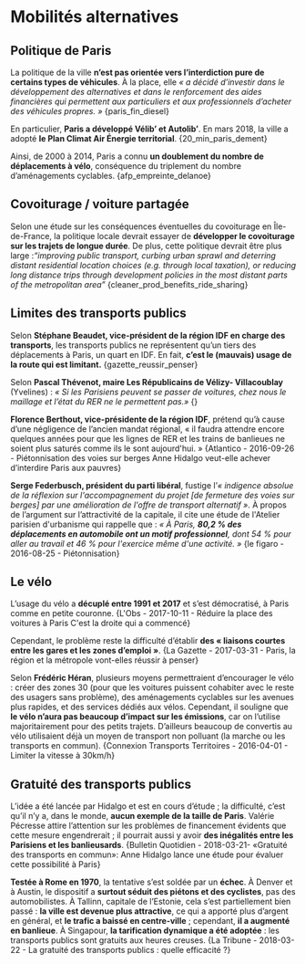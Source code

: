# Mobilités alternatives 
 
## Politique de Paris 
 
La politique de la ville **n’est pas orientée vers l’interdiction 
pure de certains types de véhicules**. À la place, elle *« a décidé 
d’investir dans le développement des alternatives et dans le 
renforcement des aides financières qui permettent aux particuliers et 
aux professionnels d’acheter des véhicules propres. »* 
{paris_fin_diesel} 
 
En particulier, **Paris a développé Vélib’ et Autolib’**. En mars 
2018, la ville a adopté **le Plan Climat Air Énergie territorial**. 
{20_min_paris_dement} 
 
Ainsi, de 2000 à 2014, Paris a connu **un doublement du nombre de 
déplacements à vélo**, conséquence du triplement du nombre 
d’aménagements cyclables. {afp_empreinte_delanoe} 
 
## Covoiturage / voiture partagée 
 
Selon une étude sur les conséquences éventuelles du covoiturage 
en Île-de-France, la politique locale devrait essayer de **développer 
le covoiturage sur les trajets de longue durée**. De plus, cette 
politique devrait être plus large :*“improving public transport, 
curbing urban sprawl and deterring distant residential location choices 
(e.g. through local taxation), or reducing long distance trips through 
development policies in the most distant parts of the metropolitan 
area”* {cleaner_prod_benefits_ride_sharing} 
 
## Limites des transports publics 
Selon **Stéphane Beaudet, vice-président de la région IDF en 
charge des transports**, les transports publics ne représentent qu’un 
tiers des déplacements à Paris, un quart en IDF. En fait, **c’est le 
(mauvais) usage de la route qui est limitant.** 
{gazette_reussir_penser} 
 
Selon **Pascal Thévenot, maire Les Républicains de Vélizy-
Villacoublay** (Yvelines) : *« Si les Parisiens peuvent se passer de 
voitures, chez nous le maillage et l’état du RER ne le permettent 
pas.»* {} 
 
**Florence Berthout, vice-présidente de la région IDF**, prétend 
qu’à cause d’une négligence de l’ancien mandat régional, « il faudra 
attendre encore quelques années pour que les lignes de RER et les 
trains de banlieues ne soient plus saturés comme ils le sont 
aujourd'hui. » {Atlantico - 2016-09-26 - Piétonnisation des voies sur 
berges Anne Hidalgo veut-elle achever d’interdire Paris aux pauvres} 
 
**Serge Federbusch, président du parti libéral**, fustige l’*« 
indigence absolue de la réflexion sur l'accompagnement du projet [de 
fermeture des voies sur berges] par une amélioration de l'offre de 
transport alternatif »*. À propos de l’argument sur l’attractivité de 
la capitale, il cite une étude de l'Atelier parisien d'urbanisme qui 
rappelle que : *« À Paris, **80,2 % des déplacements en automobile ont 
un motif professionnel**, dont 54 % pour aller au travail et 46 % pour 
l'exercice même d'une activité. »* {le figaro - 2016-08-25 - 
Piétonnisation} 
 
## Le vélo 
L’usage du vélo a **décuplé entre 1991 et 2017** et s’est 
démocratisé, à Paris comme en petite couronne. {L'Obs - 2017-10-11 - 
Réduire la place des voitures à Paris C'est la droite qui a commencé} 
 
Cependant, le problème reste la difficulté d’établir **des « 
liaisons courtes entre les gares et les zones d’emploi »**. {La Gazette - 2017-03-31 - Paris, la région et la métropole vont-elles réussir à 
penser} 
 
Selon **Frédéric Héran**, plusieurs moyens permettraient 
d’encourager le vélo : créer des zones 30 (pour que les voitures 
puissent cohabiter avec le reste des usagers sans problème), des 
aménagements cyclables sur les avenues plus rapides, et des services 
dédiés aux vélos. Cependant, il souligne que **le vélo n’aura pas 
beaucoup d’impact sur les émissions**, car on l’utilise majoritairement 
pour des petits trajets. D’ailleurs beaucoup de convertis au vélo 
utilisaient déjà un moyen de transport non polluant (la marche ou les 
transports en commun). {Connexion Transports Territoires - 2016-04-01 - 
Limiter la vitesse à 30km/h} 
 
## Gratuité des transports publics 
 
L’idée a été lancée par Hidalgo et est en cours d’étude ; la 
difficulté, c’est qu’il n’y a, dans le monde, **aucun exemple de la 
taille de Paris**. 
	Valérie Pécresse attire l’attention sur les problèmes de 
financement évidents que cette mesure engendrerait ; il pourrait aussi 
y avoir **des inégalités entre les Parisiens et les banlieusards**. 
{Bulletin Quotidien - 2018-03-21- «Gratuité des transports en commun»: 
Anne Hidalgo lance une étude pour évaluer cette possibilité à Paris} 
 
**Testée à Rome en 1970**, la tentative s’est soldée par un 
**échec**. 
	À Denver et à Austin, le dispositif a **surtout séduit des 
piétons et des cyclistes**, pas des automobilistes. 
	À Tallinn, capitale de l’Estonie, cela s’est partiellement bien 
passé : **la ville est devenue plus attractive**, ce qui a apporté plus 
d’argent en général, et **le trafic a baissé en centre-ville** ; 
cependant, **il a augmenté en banlieue**. 
	À Singapour, **la tarification dynamique a été adoptée** : les 
transports publics sont gratuits aux heures creuses. {La Tribune - 
2018-03-22 - La gratuité des transports publics : quelle efficacité ?}

